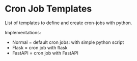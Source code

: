 # Cron Job Templates

List of templates to define and create cron-jobs with python.

Implementations:
- Normal = default cron jobs: with simple python script
- Flask = cron job with flask
- FastAPI = cron job with FastAPI
